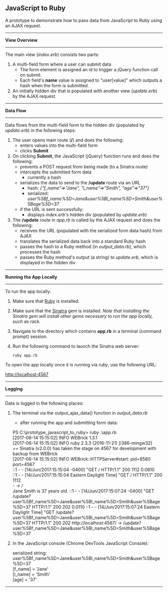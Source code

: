 ## JavaScript to Ruby ##

A prototype to demonstrate how to pass data from JavaScript to Ruby using an AJAX request.

----------

**View Overview**

----------

The main view (*index.erb*) consists two parts:

1. A multi-field form where a user can submit data
	- The form element is assigned an id to trigger a jQuery function call on submit.
	- Each field's **name** value is assigned to "user[value]" which outputs a hash when the form is submitted.
2. An initially hidden div that is populated with another view (*update.erb*) by the AJAX request.

----------

**Data Flow**

----------

Data flows from the multi-field form to the hidden div (populated by *update.erb*) in the following steps:

1. The user opens main route (**/**) and does the following:
	- enters values into the multi-field form
	- clicks **Submit**
2. On clicking **Submit**, the JavaScript (jQuery) function runs and does the following:
	- prevents a POST request from being made (to a Sinatra route)
	- intercepts the submitted form data
		- currently a hash
	- serializes the data to send to the **/update** route via an URL
		- hash: *{"f_name"=>"Jane", "l_name"=>"Smith", "age"=>"37"}*
		- serialized: *user%5Bf\_name%5D=Jane&user%5Bl\_name%5D=Smith&user%5Bage%5D=37*
	- if the URL is sent successfully:
		- displays *index.erb*'s hidden div (populated by *update.erb*)
3. The **/update** route in *app.rb* is called by the AJAX request and does the following:
	- receives the URL (populated with the serialized form data hash) from AJAX
	- translates the serialized data back into a standard Ruby hash
	- passes the hash to a Ruby method (in *output_data.rb*), which processes the hash
	- passes the Ruby method's output (a string) to *update.erb*, which is displayed in the hidden div

----------

**Running the App Locally**

----------

To run the app locally:

1. Make sure that [Ruby](https://www.ruby-lang.org/en/documentation/installation/) is installed.
2. Make sure that the [Sinatra](https://github.com/sinatra/sinatra) gem is installed.  *Note that installing the Sinatra gem will install other gems necessary to run the app locally, such as rack.*
3. Navigate to the directory which contains **app.rb** in a terminal (command prompt) session.
4. Run the following command to launch the Sinatra web server:

	`ruby app.rb`

To open the app locally once it is running via *ruby*, use the following URL:

[http://localhost:4567](http://localhost:4567/)

----------

**Logging**

----------

Data is logged in the following places:

1.  The terminal via the output\_ajax\_data() function in *output\_data.rb*
	- after running the app and submitting form data:

    PS C:\prototype\_javascript\_to\_ruby> ruby .\app.rb  
    [2017-06-14 15:15:02] INFO  WEBrick 1.3.1  
    [2017-06-14 15:15:02] INFO  ruby 2.3.3 (2016-11-21) [i386-mingw32]  
    == Sinatra (v2.0.0) has taken the stage on 4567 for development with backup from WEBrick  
    [2017-06-14 15:15:02] INFO  WEBrick::HTTPServer#start: pid=8580 port=4567  
    ::1 - - [14/Jun/2017:15:15:04 -0400] "GET / HTTP/1.1" 200 1112 0.0810  
    ::1 - - [14/Jun/2017:15:15:04 Eastern Daylight Time] "GET / HTTP/1.1" 200 1112  
    \- -> /  
    Jane Smith is 37 years old.
    ::1 - - [14/Jun/2017:15:07:24 -0400] "GET /update?user%5Bf\_name%5D=Jane&user%5Bl\_name%5D=Smith&user%5Bage%5D=37 HTTP/1.1" 200 202 0.0110
    ::1 - - [14/Jun/2017:15:07:24 Eastern Daylight Time] "GET /update?user%5Bf\_name%5D=Jane&user%5Bl\_name%5D=Smith&user%5Bage%5D=37 HTTP/1.1" 200 202
    http://localhost:4567/ -> /update?user%5Bf\_name%5D=Jane&user%5Bl\_name%5D=Smith&user%5Bage%5D=37  

2. In the JavaScript console (Chrome DevTools JavaScript Console):

    serialized string: user%5Bf\_name%5D=Jane&user%5Bl\_name%5D=Smith&user%5Bage%5D=37  
    [f_name] = 'Jane'  
    [l_name] = 'Smith'  
    [age] = '37'

----------